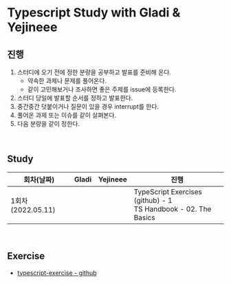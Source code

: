 # Typescript Study with Gladi & Yejineee

## 진행

1. 스터디에 오기 전에 정한 분량을 공부하고 발표를 준비해 온다. 
    - 약속한 과제나 문제를 풀어온다.
    - 같이 고민해보거나 조사하면 좋은 주제를 issue에 등록한다.
2. 스터디 당일에 발표할 순서를 정하고 발표한다.
3. 중간중간 덧붙이거나 질문이 있을 경우 interrupt를 한다.
4. 풀어온 과제 또는 이슈를 같이 살펴본다.
5. 다음 분량을 같이 정한다.
<br/>

## Study

| 회차(날짜) | Gladi | Yejineee | 진행 | 
| -------- | -------- | -------- | ----|
| 1회차(2022.05.11)     |     |      |  TypeScript Exercises (github) - 1 <br/> TS Handbook - 02. The Basics     |

<br/>

## Exercise

- [typescript-exercise - github](https://github.com/yejineee/typescript-study/issues?q=is%3Aopen+is%3Aissue+label%3ATS-Exercise)


